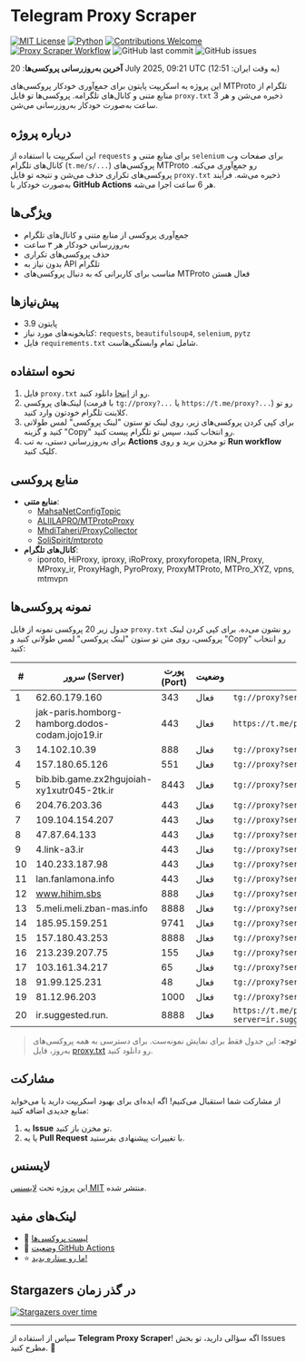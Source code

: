 # Telegram Proxy Scraper

[![MIT License](https://img.shields.io/badge/license-MIT-blue.svg)](https://opensource.org/licenses/MIT)
[![Python](https://img.shields.io/badge/python-3.9-blue)](https://www.python.org/downloads/)
[![Contributions Welcome](https://img.shields.io/badge/contributions-welcome-brightgreen.svg?style=flat)](https://github.com/Argh94/telegram-proxy-scraper/issues)
[![Proxy Scraper Workflow](https://github.com/Poriya58p/telegram-proxy-scraper/actions/workflows/scraper.yml/badge.svg)](https://github.com/Argh94/telegram-proxy-scraper/actions/workflows/scraper.yml)
![GitHub last commit](https://img.shields.io/github/last-commit/Argh94/telegram-proxy-scraper)
![GitHub issues](https://img.shields.io/github/issues/Argh94/telegram-proxy-scraper)

**آخرین به‌روزرسانی پروکسی‌ها**: 20 July 2025, 09:21 UTC (به وقت ایران: 12:51)

این پروژه یه اسکریپت پایتون برای جمع‌آوری خودکار پروکسی‌های MTProto تلگرام از منابع متنی و کانال‌های تلگرامه. پروکسی‌ها تو فایل `proxy.txt` ذخیره می‌شن و هر 3 ساعت به‌صورت خودکار به‌روزرسانی می‌شن.

## درباره پروژه

این اسکریپت با استفاده از `requests` برای منابع متنی و `selenium` برای صفحات وب کانال‌های تلگرام (`t.me/s/...`) پروکسی‌های MTProto رو جمع‌آوری می‌کنه. پروکسی‌های تکراری حذف می‌شن و نتیجه تو فایل `proxy.txt` ذخیره می‌شه. فرآیند به‌صورت خودکار با **GitHub Actions** هر 6 ساعت اجرا می‌شه.

## ویژگی‌ها
- جمع‌آوری پروکسی از منابع متنی و کانال‌های تلگرام
- به‌روزرسانی خودکار هر ۳ ساعت
- حذف پروکسی‌های تکراری
- بدون نیاز به API تلگرام
- مناسب برای کاربرانی که به دنبال پروکسی‌های MTProto فعال هستن

## پیش‌نیازها
- پایتون 3.9
- کتابخونه‌های مورد نیاز: `requests`, `beautifulsoup4`, `selenium`, `pytz`
- فایل `requirements.txt` شامل تمام وابستگی‌هاست.

## نحوه استفاده
1. فایل `proxy.txt` رو از [اینجا](proxy.txt) دانلود کنید.
2. لینک‌های پروکسی (با فرمت `tg://proxy?...` یا `https://t.me/proxy?...`) رو تو کلاینت تلگرام خودتون وارد کنید.
3. برای کپی کردن پروکسی‌های زیر، روی لینک تو ستون "لینک پروکسی" لمس طولانی کنید و گزینه "Copy" رو انتخاب کنید، سپس تو تلگرام پیست کنید.
4. برای به‌روزرسانی دستی، به تب **Actions** تو مخزن برید و روی **Run workflow** کلیک کنید.

## منابع پروکسی
- **منابع متنی**:
  - [MahsaNetConfigTopic](https://raw.githubusercontent.com/MahsaNetConfigTopic/proxy/main/proxies.txt)
  - [ALIILAPRO/MTProtoProxy](https://raw.githubusercontent.com/ALIILAPRO/MTProtoProxy/main/proxy-list.txt)
  - [MhdiTaheri/ProxyCollector](https://raw.githubusercontent.com/MhdiTaheri/ProxyCollector/main/proxy.txt)
  - [SoliSpirit/mtproto](https://raw.githubusercontent.com/SoliSpirit/mtproto/master/all_proxies.txt)
- **کانال‌های تلگرام**:
  - iporoto, HiProxy, iproxy, iRoProxy, proxyforopeta, IRN_Proxy, MProxy_ir, ProxyHagh, PyroProxy, ProxyMTProto, MTPro_XYZ, vpns, mtmvpn

## نمونه پروکسی‌ها
جدول زیر 20 پروکسی نمونه از فایل `proxy.txt` رو نشون می‌ده. برای کپی کردن لینک پروکسی، روی متن تو ستون "لینک پروکسی" لمس طولانی کنید و "Copy" رو انتخاب کنید:

| #  | سرور (Server)       | پورت (Port) | وضعیت     | لینک پروکسی                     |
|----|---------------------|-------------|-----------|---------------------------------|
| 1 | 62.60.179.160 | 343 | فعال | `tg://proxy?server=62.60.179.160&port=343&secret=FgMBAgABAAfwAwOG4kw63Q` |
| 2 | jak-paris.homborg-hamborg.dodos-codam.jojo19.ir | 443 | فعال | `https://t.me/proxy?server=jak-paris.homborg-hamborg.dodos-codam.jojo19.ir&port=443&secret=7gD_AA___wD_9VVf______VtZWRpYS5zdGVhbXBvd2VyZWQuY29t` |
| 3 | 14.102.10.39 | 888 | فعال | `tg://proxy?server=14.102.10.39&port=888&secret=eeNEgYdJvXrFGRMCIMJdCQ` |
| 4 | 157.180.65.126 | 551 | فعال | `tg://proxy?server=157.180.65.126&port=551&secret=eeNEgYdJvXrFGRMCIMJdCQ` |
| 5 | bib.bib.game.zx2hgujoiah-xy1xutr045-2tk.ir | 8443 | فعال | `tg://proxy?server=bib.bib.game.zx2hgujoiah-xy1xutr045-2tk.ir&port=8443&secret=7gAA8A8Pd1VV____9QBuLmktLXcuZ28tLS0=` |
| 6 | 204.76.203.36 | 443 | فعال | `tg://proxy?server=204.76.203.36&port=443&secret=7gAA8A8Pd1VV____9QBuLmltZWRpYS5zdGVhbXBvd2VyZWQuY29t` |
| 7 | 109.104.154.207 | 443 | فعال | `tg://proxy?server=109.104.154.207&port=443&secret=7gAA8A8Pd1VV____9QBuLmltZWRpYS5zdGVhbXBvd2VyZWQuY29t**` |
| 8 | 47.87.64.133 | 443 | فعال | `tg://proxy?server=47.87.64.133&port=443&secret=ee43e9a1e06d788f87e0b468e3f643448c617a7572652e6d6963726f736f66742e636f6d` |
| 9 | 4.link-a3.ir | 443 | فعال | `tg://proxy?server=4.link-a3.ir&port=443&secret=eed77db43ee3721f0fcb40a4ff63b5cd276D656469612E737465616D706F77657265642E636F6D` |
| 10 | 140.233.187.98 | 443 | فعال | `tg://proxy?server=140.233.187.98&port=443&secret=eed77db43ee3721f0fcb40a4ff63b5cd276d656469612e737465616d706f77657265642e636f6d` |
| 11 | lan.fanlamona.info | 443 | فعال | `tg://proxy?server=lan.fanlamona.info&port=443&secret=ee151121451151121136221351161119152D2D2D2D2D2D7565622E61707063656E7465722E6D73692D2D2D2D2D2D` |
| 12 | www.hihim.sbs | 888 | فعال | `tg://proxy?server=www.hihim.sbs&port=888&secret=ee0c30628212cbbd7ac519130205525d1569612e737465616d706f77657265642e636f6d****` |
| 13 | 5.meli.meli.zban-mas.info | 8888 | فعال | `tg://proxy?server=5.meli.meli.zban-mas.info&port=8888&secret=7gAA8A8Pd1VV____9QBuLmltZWRpYS5zdGVhbXBvd2VyZWQuY29t)__` |
| 14 | 185.95.159.251 | 9741 | فعال | `tg://proxy?server=185.95.159.251&port=9741&secret=ee0000f00f0f775555fffffff5006e2e696d656469612e737465616d706f77657265642e636f6d` |
| 15 | 157.180.43.253 | 8888 | فعال | `tg://proxy?server=157.180.43.253&port=8888&secret=FgMBAgABAAH8AwOG4kw63Q` |
| 16 | 213.239.207.75 | 155 | فعال | `tg://proxy?server=213.239.207.75&port=155&secret=1320PuNyHw_LQKT_Y7XNJw==` |
| 17 | 103.161.34.217 | 65 | فعال | `tg://proxy?server=103.161.34.217&port=65&secret=eeNEgYdJvXrFGRMCIMJdCQ` |
| 18 | 91.99.125.231 | 48 | فعال | `tg://proxy?server=91.99.125.231&port=48&secret=7gAA8A8Pd1VV____9QBtLmlfbWVkaWEuc3RlYW0tcG93ZXJlZF8)__` |
| 19 | 81.12.96.203 | 1000 | فعال | `tg://proxy?server=81.12.96.203&port=1000&secret=ee4714faa05f25f39c7f1ddc4438110bd77777772e63626c6f756463646e2e636f6d` |
| 20 | ir.suggested.run. | 8888 | فعال | `https://t.me/proxy?server=ir.suggested.run.&port=8888&secret=eeNEgYdJvXrFGRMCIMJdCQtY2RueWVrdGFuZXQuY29tZmFyYWthdi5jb212YW4ubmFqdmEuY29tAAAAAAAAAAAAAAAAAAAAAAAAAAAAAAAA` |


> **توجه**: این جدول فقط برای نمایش نمونه‌ست. برای دسترسی به همه پروکسی‌های به‌روز، فایل [proxy.txt](proxy.txt) رو دانلود کنید.

## مشارکت
از مشارکت شما استقبال می‌کنیم! اگه ایده‌ای برای بهبود اسکریپت دارید یا می‌خواید منابع جدیدی اضافه کنید:
1. یه **Issue** تو مخزن باز کنید.
2. یا یه **Pull Request** با تغییرات پیشنهادی بفرستید.

## لایسنس
این پروژه تحت [لایسنس MIT](LICENSE) منتشر شده.

## لینک‌های مفید
- 📄 [لیست پروکسی‌ها](proxy.txt)
- 🚀 [وضعیت GitHub Actions](https://github.com/Argh94/telegram-proxy-scraper/actions)
- ⭐ [ما رو ستاره بدید!](https://github.com/Argh94/telegram-proxy-scraper)

## Stargazers در گذر زمان
[![Stargazers over time](https://starchart.cc/Argh94/telegram-proxy-scraper.svg?variant=adaptive)](https://starchart.cc/Argh94/telegram-proxy-scraper)

---

سپاس از استفاده از **Telegram Proxy Scraper**! اگه سؤالی دارید، تو بخش Issues مطرح کنید. 🌟
